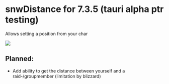 # snwDistance for 7.3.5 (tauri alpha ptr testing)


Allows setting a position from your char

![](https://i.imgur.com/sz8rzdp.png)

## Planned:

- Add ability to get the distance between yourself and a raid-/groupmember (limitation by blizzard)